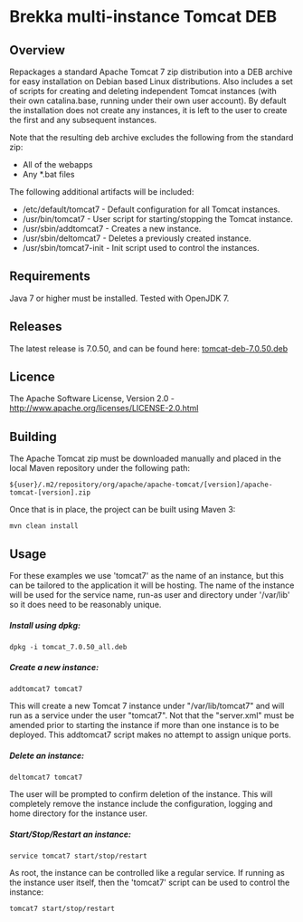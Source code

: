 Brekka multi-instance Tomcat DEB
================================

Overview
--------

Repackages a standard Apache Tomcat 7 zip distribution into a DEB archive for 
easy installation on Debian based Linux distributions. Also includes a set of 
scripts for creating and deleting independent Tomcat instances (with their own
catalina.base, running under their own user account). By default the 
installation does not create any instances, it is left to the user to create 
the first and any subsequent instances.

Note that the resulting deb archive excludes the following from the standard 
zip:

 * All of the webapps
 * Any *.bat files
 
The following additional artifacts will be included:

 * /etc/default/tomcat7   - Default configuration for all Tomcat instances.
 * /usr/bin/tomcat7       - User script for starting/stopping the Tomcat 
                            instance.
 * /usr/sbin/addtomcat7   - Creates a new instance.
 * /usr/sbin/deltomcat7   - Deletes a previously created instance.
 * /usr/sbin/tomcat7-init - Init script used to control the instances.


Requirements
------------

Java 7 or higher must be installed. Tested with OpenJDK 7.


Releases
--------

The latest release is 7.0.50, and can be found here: [tomcat-deb-7.0.50.deb](https://brekka.org/maven/content/repositories/releases/org/brekka/tomcat-deb/7.0.50/tomcat-deb-7.0.50.deb)


Licence
-------

The Apache Software License, Version 2.0 - http://www.apache.org/licenses/LICENSE-2.0.html


Building
--------

The Apache Tomcat zip must be downloaded manually and placed in the local Maven 
repository under the following path:

    ${user}/.m2/repository/org/apache/apache-tomcat/[version]/apache-tomcat-[version].zip

Once that is in place, the project can be built using Maven 3:

    mvn clean install
    

Usage
-----

For these examples we use 'tomcat7' as the name of an instance, but this can be
tailored to the application it will be hosting. The name of the instance will
be used for the service name, run-as user and directory under '/var/lib' so it
does need to be reasonably unique.

##### Install using dpkg:

    dpkg -i tomcat_7.0.50_all.deb
    

##### Create a new instance:

    addtomcat7 tomcat7
    
This will create a new Tomcat 7 instance under "/var/lib/tomcat7" and will
run as a service under the user "tomcat7". Not that the "server.xml" must
be amended prior to starting the instance if more than one instance is to
be deployed. This addtomcat7 script makes no attempt to assign unique 
ports.


##### Delete an instance:

    deltomcat7 tomcat7
    
The user will be prompted to confirm deletion of the instance. This will 
completely remove the instance include the configuration, logging and home
directory for the instance user.


##### Start/Stop/Restart an instance:

    service tomcat7 start/stop/restart

As root, the instance can be controlled like a regular service. If running
as the instance user itself, then the 'tomcat7' script can be used to
control the instance:
    
    tomcat7 start/stop/restart
    


